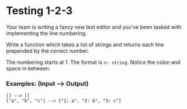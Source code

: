 # Testing 1-2-3

Your team is writing a fancy new text editor and you've been tasked with implementing the line numbering.

Write a function which takes a list of strings and returns each line prepended by the correct number.

The numbering starts at 1. The format is `n: string`. Notice the colon and space in between.

### Examples: (Input --> Output)

    [] --> []
    ["a", "b", "c"] --> ["1: a", "2: b", "3: c"]